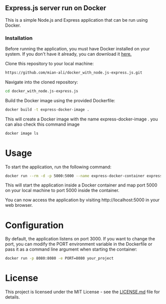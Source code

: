 ## Express.js server run on Docker
This is a simple Node.js and Express application that can be run using Docker.

### Installation
Before running the application, you must have Docker installed on your system. If you don't have it already, you can download it [here.](https://www.docker.com/get-started/)

Clone this repository to your local machine:

```bash
https://github.com/mian-ali/docker_with_node.js-express.js.git
```

Navigate into the cloned repository:

```bash
cd docker_with_node.js-express.js
```
Build the Docker image using the provided Dockerfile:

```bash
docker build -t express-docker-image .
```

This will create a Docker image with the name express-docker-image . you can also check this command image

```bash
docker image ls
```

# Usage 
To start the application, run the following command:

```bash
docker run --rm -d -p 5000:5000 --name express-docker-container express-docker-image
```
This will start the application inside a Docker container and map port 5000 on your local machine to port 5000 inside the container.

You can now access the application by visiting http://localhost:5000 in your web browser.

# Configuration
By default, the application listens on port 3000. If you want to change the port, you can modify the PORT environment variable in the Dockerfile or pass it as a command line argument when starting the container:

```bash
docker run -p 8080:8080 -e PORT=8080 your_project
```
# License

This project is licensed under the MIT License - see the [LICENSE.md](https://github.com/mian-ali/docker_with_node.js-express.js/blob/master/LICENSE) file for details.
